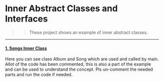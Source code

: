 # Inner Abstract Classes and Interfaces

>>These project shows an example of inner abstract classes.

---

#### [1. Songs Inner Class](1.Songs-Inner-Class/src)

Here you can see class Album and Song which are used and called by main. Allot of the code has been commented, this is also a part of the example and can be used
to understand the concept. Pls un-comment the needed parts and run the code if needed. 
